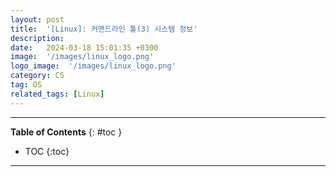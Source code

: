 ```yaml
---
layout: post
title:  '[Linux]: 커맨드라인 툴(3) 시스템 정보'
description: 
date:   2024-03-18 15:01:35 +0300
image:  '/images/linux_logo.png'
logo_image:  '/images/linux_logo.png'
category: CS
tag: OS
related_tags: [Linux]
---
```


---
**Table of Contents**
{: #toc }
*  TOC
{:toc}
---
